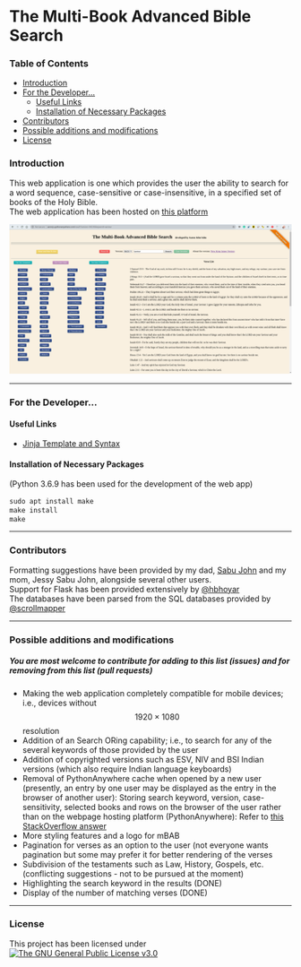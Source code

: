 # The Multi-Book Advanced Bible Search

### Table of Contents

- [Introduction](#introduction)
- [For the Developer...](#for-the-developer)
  * [Useful Links](#useful-links)
  * [Installation of Necessary Packages](#installation-of-necessary-packages)
- [Contributors](#contributors)
- [Possible additions and modifications](#possible-additions-and-modifications)
- [License](#license)

### Introduction

This web application is one which provides the user the ability to search for a word sequence, case-sensitive or case-insensitive, in a specified set of books of the Holy Bible.  
The web application has been hosted on [this platform](http://aaronjs.pythonanywhere.com/)

![A Search Example](./mBAB.png "Searching for 'saviour' in the NKJV version of the entire Bible")
***
### For the Developer...

#### Useful Links

* [Jinja Template and Syntax](https://jinja.palletsprojects.com/en/2.11.x/templates/)

#### Installation of Necessary Packages
(Python 3.6.9 has been used for the development of the web app)

    sudo apt install make  
    make install  
    make

***
### Contributors

Formatting suggestions have been provided by my dad, [Sabu John](https://www.facebook.com/sabu.john.104) and my mom, Jessy Sabu John, alongside several other users.  
Support for Flask has been provided extensively by [@hbhoyar](https://github.com/hbhoyar)  
The databases have been parsed from the SQL databases provided by [@scrollmapper](https://github.com/scrollmapper)

***
### Possible additions and modifications
##### You are most welcome to contribute for adding to this list (issues) and for removing from this list (pull requests)

* Making the web application completely compatible for mobile devices; i.e., devices without $$1920\times 1080$$ resolution
* Addition of an Search ORing capability; i.e., to search for any of the several keywords of those provided by the user
* Addition of copyrighted versions such as ESV, NIV and BSI Indian versions (which also require Indian language keyboards)
* Removal of PythonAnywhere cache when opened by a new user (presently, an entry by one user may be displayed as the entry in the browser of another user): Storing search keyword, version, case-sensitivity, selected books and rows on the browser of the user rather than on the webpage hosting platform (PythonAnywhere): Refer to [this StackOverflow answer](https://stackoverflow.com/a/16206342/6539635)
* More styling features and a logo for mBAB
* Pagination for verses as an option to the user (not everyone wants pagination but some may prefer it for better rendering of the verses
* Subdivision of the testaments such as Law, History, Gospels, etc. (conflicting suggestions - not to be pursued at the moment)
* Highlighting the search keyword in the results (DONE)
* Display of the number of matching verses (DONE)

***
### License

This project has been licensed under [![The GNU General Public License v3.0](https://www.gnu.org/graphics/gplv3-88x31.png "The GNU General Public License v3.0")](https://www.gnu.org/licenses/gpl-3.0.en.html)
